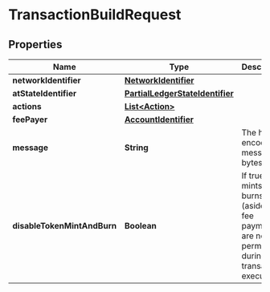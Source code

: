 

# TransactionBuildRequest


## Properties

Name | Type | Description | Notes
------------ | ------------- | ------------- | -------------
**networkIdentifier** | [**NetworkIdentifier**](NetworkIdentifier.md) |  | 
**atStateIdentifier** | [**PartialLedgerStateIdentifier**](PartialLedgerStateIdentifier.md) |  |  [optional]
**actions** | [**List&lt;Action&gt;**](Action.md) |  | 
**feePayer** | [**AccountIdentifier**](AccountIdentifier.md) |  | 
**message** | **String** | The hex-encoded message bytes. |  [optional]
**disableTokenMintAndBurn** | **Boolean** | If true, mints and burns (aside from fee payments) are not permitted during transaction execution. |  [optional]



